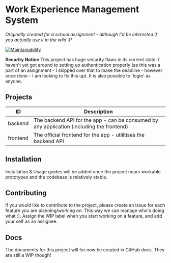# Work Experience Management System
*Originally created for a school assignment - although I'd be interested if you actually use it in the wild :P*

[![Maintainability](https://api.codeclimate.com/v1/badges/2f41effa6d33ca67014d/maintainability)](https://codeclimate.com/github/myleskeeffe/wems/maintainability)

**Security Notice**
This project has huge security flaws in its current state. I haven't yet got around to setting up authentication properly (as this was a part of an assignment - I skipped over that  to make the deadline - however once done - I am looking to fix this up). It is also possible to 'login' as anyone.

## Projects
|ID      |Description|
|--------|-----------|
|backend |The backend API for the app - can be consumed by any application (including the frontend)|
|frontend|The official frontend for the app - utilitises the backend API|

## Installation
Installation & Usage guides will be added once the project nears workable prototypes and the codebase is relatively stable.

## Contributing
If you would like to contribute to the project, please create an issue for each feature you are planning/working on. This way we can manage who's doing what :). Assign the WIP label when you start working on a feature, and add your self as an assignee.

## Docs
The documents for this project will for now be created in GitHub docs. They are still a WIP though!